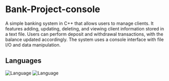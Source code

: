 # Bank-Project-console
A simple banking system in C++ that allows users to manage clients. It features adding, updating, deleting, and viewing client information stored in a text file. Users can perform deposit and withdrawal transactions, with the balance updated accordingly. The system uses a console interface with file I/O and data manipulation.
## Languages
![Language](https://img.shields.io/badge/C%2B%2B-100%25-blue) ![Language](https://img.shields.io/github/languages/top/Poula-Edward/Bank-Project-console) 

